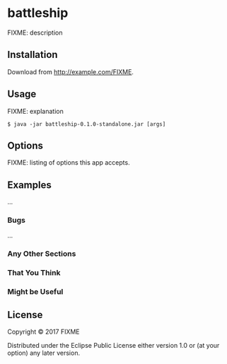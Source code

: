 # battleship

FIXME: description

## Installation

Download from http://example.com/FIXME.

## Usage

FIXME: explanation

    $ java -jar battleship-0.1.0-standalone.jar [args]

## Options

FIXME: listing of options this app accepts.

## Examples

...

### Bugs

...

### Any Other Sections
### That You Think
### Might be Useful

## License

Copyright © 2017 FIXME

Distributed under the Eclipse Public License either version 1.0 or (at
your option) any later version.
